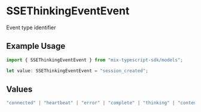# SSEThinkingEventEvent

Event type identifier

## Example Usage

```typescript
import { SSEThinkingEventEvent } from "mix-typescript-sdk/models";

let value: SSEThinkingEventEvent = "session_created";
```

## Values

```typescript
"connected" | "heartbeat" | "error" | "complete" | "thinking" | "content" | "tool" | "tool_parameter_delta" | "tool_execution_start" | "tool_execution_complete" | "permission" | "summarize" | "session_created" | "session_deleted"
```
